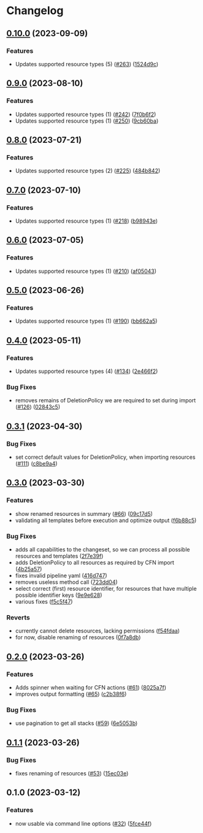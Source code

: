 # Changelog

## [0.10.0](https://github.com/udondan/cfn-teleport/compare/v0.9.0...v0.10.0) (2023-09-09)


### Features

* Updates supported resource types (5) ([#263](https://github.com/udondan/cfn-teleport/issues/263)) ([1524d9c](https://github.com/udondan/cfn-teleport/commit/1524d9c85d625fc6ce2102c2907c700be28f21a4))

## [0.9.0](https://github.com/udondan/cfn-teleport/compare/v0.8.0...v0.9.0) (2023-08-10)


### Features

* Updates supported resource types (1) ([#242](https://github.com/udondan/cfn-teleport/issues/242)) ([7f0b6f2](https://github.com/udondan/cfn-teleport/commit/7f0b6f20961fd96113a791bf236cbbfb3292d842))
* Updates supported resource types (1) ([#250](https://github.com/udondan/cfn-teleport/issues/250)) ([9cb60ba](https://github.com/udondan/cfn-teleport/commit/9cb60ba283b6d27f4179e68ac12589fb34e2a172))

## [0.8.0](https://github.com/udondan/cfn-teleport/compare/v0.7.0...v0.8.0) (2023-07-21)


### Features

* Updates supported resource types (2) ([#225](https://github.com/udondan/cfn-teleport/issues/225)) ([484b842](https://github.com/udondan/cfn-teleport/commit/484b84263bbdd0df059a5b8424022c2810367bcb))

## [0.7.0](https://github.com/udondan/cfn-teleport/compare/v0.6.0...v0.7.0) (2023-07-10)


### Features

* Updates supported resource types (1) ([#218](https://github.com/udondan/cfn-teleport/issues/218)) ([b98943e](https://github.com/udondan/cfn-teleport/commit/b98943ed5e4da68cf6d1346cb5c87340cf033117))

## [0.6.0](https://github.com/udondan/cfn-teleport/compare/v0.5.0...v0.6.0) (2023-07-05)


### Features

* Updates supported resource types (1) ([#210](https://github.com/udondan/cfn-teleport/issues/210)) ([af05043](https://github.com/udondan/cfn-teleport/commit/af05043380d7ddd7fcda34cd01c6a0eaf412ef49))

## [0.5.0](https://github.com/udondan/cfn-teleport/compare/v0.4.0...v0.5.0) (2023-06-26)


### Features

* Updates supported resource types (1) ([#190](https://github.com/udondan/cfn-teleport/issues/190)) ([bb662a5](https://github.com/udondan/cfn-teleport/commit/bb662a5a1cf1b0da3d8fad9cd5b523ffde1a4e86))

## [0.4.0](https://github.com/udondan/cfn-teleport/compare/v0.3.1...v0.4.0) (2023-05-11)


### Features

* Updates supported resource types (4) ([#134](https://github.com/udondan/cfn-teleport/issues/134)) ([2e466f2](https://github.com/udondan/cfn-teleport/commit/2e466f23e9af25bd4328a6727c7f2c39af72ecf6))


### Bug Fixes

* removes remains of DeletionPolicy we are required to set during import ([#126](https://github.com/udondan/cfn-teleport/issues/126)) ([02843c5](https://github.com/udondan/cfn-teleport/commit/02843c5130991dc834fcf3ab9dcf0cc09fdce798))

## [0.3.1](https://github.com/udondan/cfn-teleport/compare/v0.3.0...v0.3.1) (2023-04-30)


### Bug Fixes

* set correct default values for DeletionPolicy, when importing resources ([#111](https://github.com/udondan/cfn-teleport/issues/111)) ([c8be9a4](https://github.com/udondan/cfn-teleport/commit/c8be9a4fc0f61817517c50638149e602c3bb8588))

## [0.3.0](https://github.com/udondan/cfn-teleport/compare/v0.2.0...v0.3.0) (2023-03-30)


### Features

* show renamed resources in summary ([#66](https://github.com/udondan/cfn-teleport/issues/66)) ([09c17d5](https://github.com/udondan/cfn-teleport/commit/09c17d5c16c483454e62bc14757f693ca1393a7c))
* validating all templates before execution and optimize output ([f6b88c5](https://github.com/udondan/cfn-teleport/commit/f6b88c51b2691c8d620c7a1e1ddac0c54b89b25d))


### Bug Fixes

* adds all capabilities to the changeset, so we can process all possible resources and templates ([2f7e39f](https://github.com/udondan/cfn-teleport/commit/2f7e39f4609558160b563e344f5de886a2fae61c))
* adds DeletionPolicy to all resources as required by CFN import ([4b25a57](https://github.com/udondan/cfn-teleport/commit/4b25a57be2d97d653f59de2cc77ff295af803e5d))
* fixes invalid pipeline yaml ([416d747](https://github.com/udondan/cfn-teleport/commit/416d747c71751d67004594bfa60bd94c880aafe6))
* removes useless method call ([723dd04](https://github.com/udondan/cfn-teleport/commit/723dd04231b2d70e2ccb52a6c91bfbcb05e3f15a))
* select correct (first) resource identifier, for resources that have multiple possible identifier keys ([9e9e628](https://github.com/udondan/cfn-teleport/commit/9e9e6289099f259d7397e11c5637974cd0b8fce7))
* various fixes ([f5c5f47](https://github.com/udondan/cfn-teleport/commit/f5c5f476f657d8bb7f8b211e62dcb8540c49d09c))


### Reverts

* currently cannot delete resources, lacking permissions ([f54fdaa](https://github.com/udondan/cfn-teleport/commit/f54fdaa8317577f3f76c6e372316b88548b09ad7))
* for now, disable renaming of resources ([0f7a8db](https://github.com/udondan/cfn-teleport/commit/0f7a8dbd8843b7c2b3f2c5add51cc6f482c87dc2))

## [0.2.0](https://github.com/udondan/cfn-teleport/compare/v0.1.1...v0.2.0) (2023-03-26)


### Features

* Adds spinner when waiting for CFN actions ([#61](https://github.com/udondan/cfn-teleport/issues/61)) ([8025a7f](https://github.com/udondan/cfn-teleport/commit/8025a7ff78a0e6bd8ba72823612fe337deeaaa98))
* improves output formatting ([#65](https://github.com/udondan/cfn-teleport/issues/65)) ([c2b38f6](https://github.com/udondan/cfn-teleport/commit/c2b38f6b5cf931fe6d9fa5a92494b6d15f4ba565))


### Bug Fixes

* use pagination to get all stacks ([#59](https://github.com/udondan/cfn-teleport/issues/59)) ([6e5053b](https://github.com/udondan/cfn-teleport/commit/6e5053b5e6f27c532219b002ccf89003fbc0aeed))

## [0.1.1](https://github.com/udondan/cfn-teleport/compare/v0.1.0...v0.1.1) (2023-03-26)


### Bug Fixes

* fixes renaming of resources ([#53](https://github.com/udondan/cfn-teleport/issues/53)) ([15ec03e](https://github.com/udondan/cfn-teleport/commit/15ec03e70db615b2c95d3c11d90ed7da151f8059))

## 0.1.0 (2023-03-12)


### Features

* now usable via command line options ([#32](https://github.com/udondan/cfn-teleport/issues/32)) ([5fce44f](https://github.com/udondan/cfn-teleport/commit/5fce44fbc6d18e7affc94b2bf5635ce24d89e4fc))
